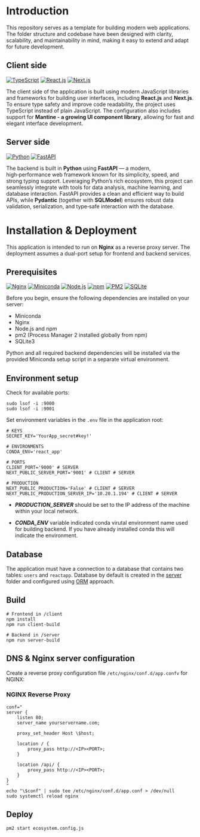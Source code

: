 # Introduction

This repository serves as a template for building modern web applications. The folder structure and codebase have been designed with clarity, scalability, and maintainability in mind, making it easy to extend and adapt for future development.

## Client side
[![TypeScript](https://img.shields.io/badge/TypeScript-3178C6?logo=typescript&logoColor=white)](https://www.typescriptlang.org/)
[![React.js](https://img.shields.io/badge/React-19-20232A?logo=react&logoColor=61DAFB)](https://react.dev/)
[![Next.js](https://img.shields.io/badge/Next.js-15-000000?logo=next.js&logoColor=white)](https://nextjs.org/)

The client side of the application is built using modern JavaScript libraries and frameworks for building user interfaces, including **React.js** and **Next.js**. To ensure type safety and improve code readability, the project uses TypeScript instead of plain JavaScript. The configuration also includes support for **Mantine - a growing UI component library**, allowing for fast and elegant interface development.

## Server side
[![Python](https://img.shields.io/badge/Python-3.12-blue?logo=python&logoColor=white)](https://www.python.org/)
[![FastAPI](https://img.shields.io/badge/FastAPI-005571?logo=fastapi&logoColor=white)](https://fastapi.tiangolo.com/)

The backend is built in **Python** using **FastAPI** — a modern, high‑performance web framework known for its simplicity, speed, and strong typing support. Leveraging Python’s rich ecosystem, this project can seamlessly integrate with tools for data analysis, machine learning, and database interaction. FastAPI provides a clean and efficient way to build APIs, while **Pydantic** (together with **SQLModel**) ensures robust data validation, serialization, and type‑safe interaction with the database.

# Installation & Deployment

This application is intended to run on **Nginx** as a reverse proxy server. The deployment assumes a dual-port setup for frontend and backend services.

## Prerequisites
[![Nginx](https://img.shields.io/badge/Nginx-009639?logo=nginx&logoColor=white)](https://nginx.org/)
[![Miniconda](https://img.shields.io/badge/Miniconda-3-2F855A?logo=anaconda&logoColor=white)](https://docs.conda.io/en/latest/miniconda.html)
[![Node.js](https://img.shields.io/badge/Node.js-23-green?logo=node.js&logoColor=white)](https://nodejs.org/)
[![npm](https://img.shields.io/badge/npm-11-CB3837?logo=npm&logoColor=white)](https://www.npmjs.com/)
[![PM2](https://img.shields.io/badge/PM2-2B037A?logo=pm2&logoColor=white)](https://pm2.keymetrics.io/)
[![SQLite](https://img.shields.io/badge/SQLite-003B57?logo=sqlite&logoColor=white)](https://www.sqlite.org/)

Before you begin, ensure the following dependencies are installed on your server:

- Miniconda
- Nginx 
- Node.js and npm
- pm2 (Process Manager 2 installed globally from npm)
- SQLite3

Python and all required backend dependencies will be installed via the provided Miniconda setup script in a separate virtual environment.

## Environment setup

Check for available ports:

```shell
sudo lsof -i :9000
sudo lsof -i :9001
```

Set environment variables in the `.env` file in the application root:

```
# KEYS
SECRET_KEY='YourApp_secret#key!'

# ENVIRONMENTS
CONDA_ENV='react_app'

# PORTS
CLIENT_PORT='9000' # SERVER
NEXT_PUBLIC_SERVER_PORT='9001' # CLIENT # SERVER

# PRODUCTION
NEXT_PUBLIC_PRODUCTION='False' # CLIENT # SERVER
NEXT_PUBLIC_PRODUCTION_SERVER_IP='10.20.1.194' # CLIENT # SERVER
```

- ***PRODUCTION_SERVER*** should be set to the IP address of the machine within your local network.

- ***CONDA_ENV*** variable indicated conda virutal environment name used for building backend. If you have already installed conda this will indicate the environment.

## Database

The application must have a connection to a database that contains two tables: `users` and `reactapp`. Database by default is created in the [server](./server/) folder and configured using [ORM](server/data/__init__.py) approach.

## Build

```shell
# Frontend in /client
npm install
npm run client-build

# Backend in /server
npm run server-build
```

## DNS & Nginx server configuration

Create a reverse proxy configuration file `/etc/nginx/conf.d/app.confv` for NGINX:

### NGINX Reverse Proxy

```shell
conf="
server {
    listen 80;
    server_name yourservername.com;

    proxy_set_header Host \$host;

    location / {
        proxy_pass http://<IP><PORT>;
    }

    location /api/ {
        proxy_pass http://<IP><PORT>;
    }
}
"
echo "\$conf" | sudo tee /etc/nginx/conf.d/app.conf > /dev/null
sudo systemctl reload nginx
```

## Deploy

```shell
pm2 start ecosystem.config.js
```